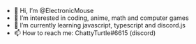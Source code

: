 - 👋 Hi, I’m @ElectronicMouse
- 👀 I’m interested in coding, anime, math and computer games
- 🌱 I’m currently learning javascript, typescript and discord.js
- 📫 How to reach me: ChattyTurtle#6615 (discord)

<!---
ElectronicMouse/ElectronicMouse is a ✨ special ✨ repository because its `README.md` (this file) appears on your GitHub profile.
You can click the Preview link to take a look at your changes.
--->
